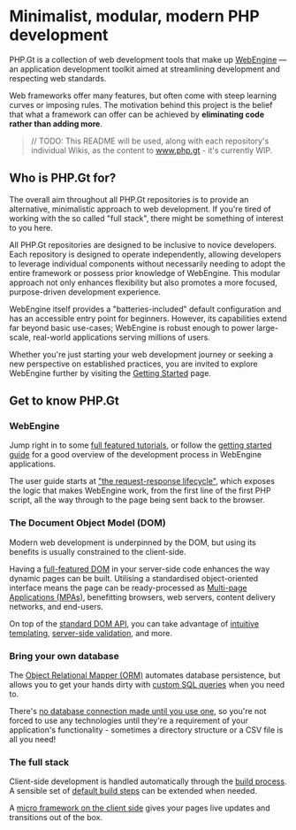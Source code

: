 Minimalist, modular, modern PHP development
===========================================

PHP.Gt is a collection of web development tools that make up [WebEngine](https://www.php.gt/webengine/) — an application development toolkit aimed at streamlining development and respecting web standards.

Web frameworks offer many features, but often come with steep learning curves or imposing rules. The motivation behind this project is the belief that what a framework can offer can be achieved by **eliminating code rather than adding more**.

> // TODO: This README will be used, along with each repository's individual Wikis, as the content to www.php.gt - it's currently WIP.

Who is PHP.Gt for?
------------------

The overall aim throughout all PHP.Gt repositories is to provide an alternative, minimalistic approach to web development. If you're tired of working with the so called "full stack", there might be something of interest to you here.

All PHP.Gt repositories are designed to be inclusive to novice developers. Each repository is designed to operate independently, allowing developers to leverage individual components without necessarily needing to adopt the entire framework or possess prior knowledge of WebEngine. This modular approach not only enhances flexibility but also promotes a more focused, purpose-driven development experience.

WebEngine itself provides a "batteries-included" default configuration and has an accessible entry point for beginners. However, its capabilities extend far beyond basic use-cases; WebEngine is robust enough to power large-scale, real-world applications serving millions of users.

Whether you're just starting your web development journey or seeking a new perspective on established practices, you are invited to explore WebEngine further by visiting the [Getting Started][webengine-getting-started] page.

Get to know PHP.Gt
------------------

### WebEngine

Jump right in to some [full featured tutorials][webengine-tutorials], or follow the [getting started guide][webengine-getting-started] for a good overview of the development process in WebEngine applications.

The user guide starts at ["the request-response lifecycle"][webengine-request-response], which exposes the logic that makes WebEngine work, from the first line of the first PHP script, all the way through to the page being sent back to the browser.

### The Document Object Model (DOM)

Modern web development is underpinned by the DOM, but using its benefits is usually constrained to the client-side.

Having a [full-featured DOM][dom] in your server-side code enhances the way dynamic pages can be built. Utilising a standardised object-oriented interface means the page can be ready-processed as [Multi-page Applications (MPAs)][webengine-mpa], benefitting browsers, web servers, content delivery networks, and end-users.

On top of the [standard DOM API][dom-standards], you can take advantage of [intuitive templating][domtemplate], [server-side validation][domvalidation], and more.

### Bring your own database

The [Object Relational Mapper (ORM)][orm] automates database persistence, but allows you to get your hands dirty with [custom SQL queries][orm-custom-sql] when you need to.

There's [no database connection made until you use one][webengine-lazy-services], so you're not forced to use any technologies until they're a requirement of your application's functionality - sometimes a directory structure or a CSV file is all you need!

### The full stack

Client-side development is handled automatically through the [build process][build]. A sensible set of [default build steps][webengine-build] can be extended when needed.

A [micro framework on the client side][turbo-pages] gives your pages live updates and transitions out of the box.

[webengine-tutorials]: https://www.php.gt/docs/webengine/tutorials/
[webengine-getting-started]: https://www.php.gt/docs/webengine/getting-started/
[webengine-request-response]: https://www.php.gt/docs/webengine/request-response-lifecycle/
[webengine-example-applications]: https://www.php.gt/docs/webengine/example-applications/
[dom]: https://www.php.gt/dom/
[dom-standards]: https://www.php.gt/docs/dom/standards/
[webengine-mpa]: https://www.php.gt/docs/webengine/multi-pass-rendering/
[domtemplate]: https://www.php.gt/domtemplate/
[domvalidation]: https://www.php.gt/domvalidation/
[orm]: https://www.php.gt/orm/
[orm-custom-sql]: https://www.php.gt/orm/custom-sql/
[webengine-lazy-services]: https://www.php.gt/docs/webengine/service-loader/
[build]: https://www.php.gt/build/
[webengine-build]: https://www.php.gt/docs/webengine/build/
[turbo-pages]: https://www.php.gt/turbo/

